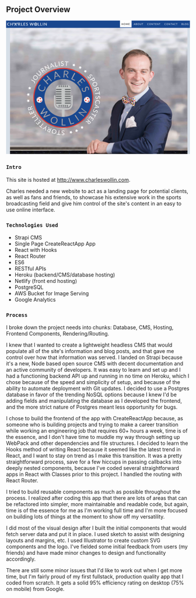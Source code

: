 ## Project Overview

![Image of charleswollin.com](/public/screenshot.png)

### `Intro`

This site is hosted at http://www.charleswollin.com.

Charles needed a new website to act as a landing page for potential clients, as well as fans and friends, to showcase his extensive work in the sports broadcasting field and give him control of the site's content in an easy to use online interface.

### `Technologies Used`

* Strapi CMS
* Single Page CreateReactApp App
* React with Hooks
* React Router
* ES6
* RESTful APIs
* Heroku (backend/CMS/database hosting)
* Netlify (front end hosting)
* PostgreSQL
* AWS Bucket for Image Serving
* Google Analytics

### `Process`

I broke down the project needs into chunks: Database, CMS, Hosting, Frontend Components, Rendering/Routing.

I knew that I wanted to create a lightweight headless CMS that would populate all of the site's information and blog posts, and that gave me control over how that information was served. I landed on Strapi because it's a new, Node based open source CMS with decent documentation and an active community of developers. It was easy to learn and set up and I had a functioning backend API up and running in no time on Heroku, which I chose because of the speed and simplicity of setup, and because of the ability to automate deployment with Git updates. I decided to use a Postgres database in favor of the trending NoSQL options because I knew I'd be adding fields and manipulating the database as I developed the frontend, and the more strict nature of Postgres meant less opportunity for bugs.

I chose to build the frontend of the app with CreateReactApp because, as someone who is building projects and trying to make a career transition while working an engineering job that requires 60+ hours a week, time is of the essence, and I don't have time to muddle my way through setting up WebPack and other dependencies and file structures. I decided to learn the Hooks method of writing React because it seemed like the latest trend in React, and I want to stay on trend as I make this transition. It was a pretty straightforward process, save for a few hiccups in passing callbacks into deeply nested components, because I've coded several straightforward apps in React with Classes prior to this project. I handled the routing with React Router.

I tried to build reusable components as much as possible throughout the process. I realized after coding this app that there are lots of areas that can be refactored into simpler, more maintainable and readable code, but again, time is of the essence for me as I'm working full time and I'm more focused on building lots of things at the moment to show off my versatility.

I did most of the visual design after I built the initial components that would fetch server data and put it in place. I used sketch to assist with designing layouts and margins, etc. I used Illustrator to create custom SVG components and the logo. I've fielded some initial feedback from users (my friends) and have made minor changes to design and functionality accordingly.

There are still some minor issues that I'd like to work out when I get more time, but I'm fairly proud of my first fullstack, production quality app that I coded from scratch. It gets a solid 95% efficiency rating on desktop (75% on mobile) from Google.
